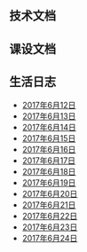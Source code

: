 ## 技术文档
[]()
[]()
[]()
[]()
[]()
[]()
[]()

## 课设文档


## 生活日志
* [2017年6月12日](DailyRecord/2017年6月12日.md)
* [2017年6月13日](DailyRecord/2017年6月13日.md)
* [2017年6月14日](DailyRecord/2017年6月14日.md)
* [2017年6月15日](DailyRecord/2017年6月15日.md)
* [2017年6月16日](DailyRecord/2017年6月16日.md)
* [2017年6月17日](DailyRecord/2017年6月17日.md)
* [2017年6月18日](DailyRecord/2017年6月18日.md)
* [2017年6月19日](DailyRecord/2017年6月19日.md)
* [2017年6月20日](DailyRecord/2017年6月20日.md)
* [2017年6月21日](DailyRecord/2017年6月21日.md)
* [2017年6月22日](DailyRecord/2017年6月22日.md)
* [2017年6月23日](DailyRecord/2017年6月23日.md)
* [2017年6月24日](DailyRecord/2017年6月24日.md)
